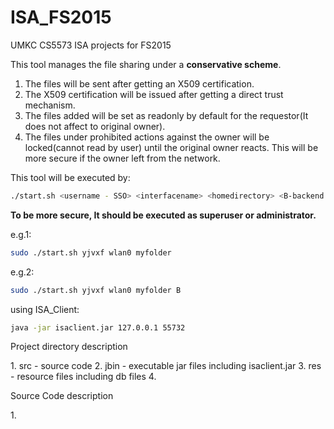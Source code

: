 # ISA_FS2015
UMKC CS5573 ISA projects for FS2015

This tool manages the file sharing under a <b>conservative scheme</b>.

1. The files will be sent after getting an X509 certification.
2. The X509 certification will be issued after getting a direct trust mechanism.
3. The files added will be set as readonly by default for the requestor(It does not affect to original owner).
4. The files under prohibited actions against the owner will be locked(cannot read by user) until the original owner reacts. This will be more secure if the owner left from the network.

This tool will be executed by:

```sh
./start.sh <username - SSO> <interfacename> <homedirectory> <B-backend mode>
```

<p><b>To be more secure, It should be executed as superuser or administrator.</b></p>
<p>e.g.1:</p>

```sh
sudo ./start.sh yjvxf wlan0 myfolder
```

<p>e.g.2:</p>

```sh
sudo ./start.sh yjvxf wlan0 myfolder B
```

<p>using ISA_Client:</p>

```sh
java -jar isaclient.jar 127.0.0.1 55732
```
<p> Project directory description</p>
1. src - source code
2. jbin - executable jar files including isaclient.jar
3. res - resource files including db files
4. 

<p> Source Code description </p>
1. 

